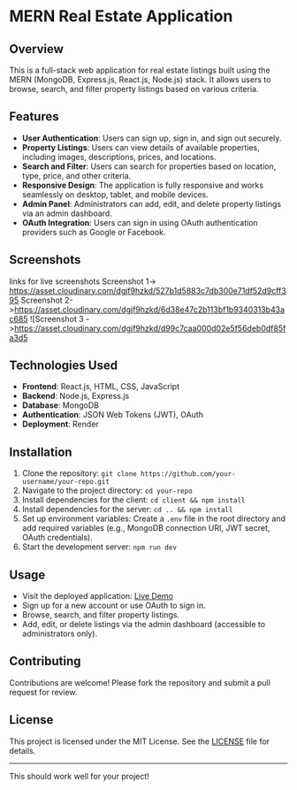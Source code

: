 
# MERN Real Estate Application

## Overview
This is a full-stack web application for real estate listings built using the MERN (MongoDB, Express.js, React.js, Node.js) stack. It allows users to browse, search, and filter property listings based on various criteria.

## Features
- **User Authentication**: Users can sign up, sign in, and sign out securely.
- **Property Listings**: Users can view details of available properties, including images, descriptions, prices, and locations.
- **Search and Filter**: Users can search for properties based on location, type, price, and other criteria.
- **Responsive Design**: The application is fully responsive and works seamlessly on desktop, tablet, and mobile devices.
- **Admin Panel**: Administrators can add, edit, and delete property listings via an admin dashboard.
- **OAuth Integration**: Users can sign in using OAuth authentication providers such as Google or Facebook.

## Screenshots
links for live screenshots
Screenshot 1-> https://asset.cloudinary.com/dgjf9hzkd/527b1d5883c7db300e71df52d9cff395
Screenshot 2->https://asset.cloudinary.com/dgjf9hzkd/6d38e47c2b113bf1b9340313b43ac685
![Screenshot 3 ->https://asset.cloudinary.com/dgjf9hzkd/d99c7caa000d02e5f56deb0df85fa3d5

## Technologies Used
- **Frontend**: React.js, HTML, CSS, JavaScript
- **Backend**: Node.js, Express.js
- **Database**: MongoDB
- **Authentication**: JSON Web Tokens (JWT), OAuth
- **Deployment**: Render

## Installation
1. Clone the repository: `git clone https://github.com/your-username/your-repo.git`
2. Navigate to the project directory: `cd your-repo`
3. Install dependencies for the client: `cd client && npm install`
4. Install dependencies for the server: `cd .. && npm install`
5. Set up environment variables: Create a `.env` file in the root directory and add required variables (e.g., MongoDB connection URI, JWT secret, OAuth credentials).
6. Start the development server: `npm run dev`

## Usage
- Visit the deployed application: [Live Demo](https://evans-mern-real-estate.onrender.com)
- Sign up for a new account or use OAuth to sign in.
- Browse, search, and filter property listings.
- Add, edit, or delete listings via the admin dashboard (accessible to administrators only).

## Contributing
Contributions are welcome! Please fork the repository and submit a pull request for review.

## License
This project is licensed under the MIT License. See the [LICENSE](LICENSE) file for details.

---

This should work well for your project!
